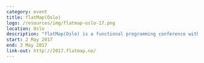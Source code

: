 ```yaml
---
category: event
title: flatMap(Oslo)
logo: /resources/img/flatmap-oslo-17.png
location: Oslo
description: "flatMap(Oslo) is a functional programming conference with focus on Scala and the Java Virtual Machine"
start: 2 May 2017
end: 3 May 2017
link-out: http://2017.flatmap.no/
---
```

